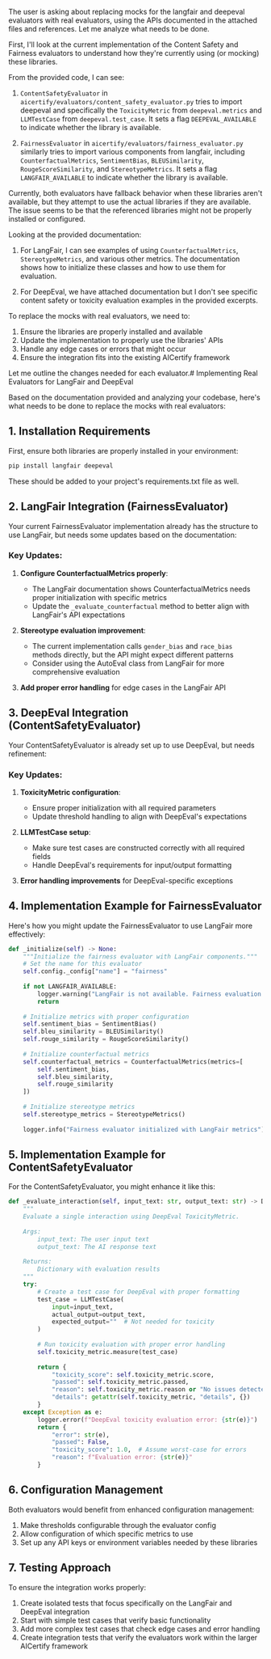 <think>The user is asking about replacing mocks for the langfair and deepeval evaluators with real evaluators, using the APIs documented in the attached files and references. Let me analyze what needs to be done.

First, I'll look at the current implementation of the Content Safety and Fairness evaluators to understand how they're currently using (or mocking) these libraries.

From the provided code, I can see:

1. `ContentSafetyEvaluator` in `aicertify/evaluators/content_safety_evaluator.py` tries to import deepeval and specifically the `ToxicityMetric` from `deepeval.metrics` and `LLMTestCase` from `deepeval.test_case`. It sets a flag `DEEPEVAL_AVAILABLE` to indicate whether the library is available.

2. `FairnessEvaluator` in `aicertify/evaluators/fairness_evaluator.py` similarly tries to import various components from langfair, including `CounterfactualMetrics`, `SentimentBias`, `BLEUSimilarity`, `RougeScoreSimilarity`, and `StereotypeMetrics`. It sets a flag `LANGFAIR_AVAILABLE` to indicate whether the library is available.

Currently, both evaluators have fallback behavior when these libraries aren't available, but they attempt to use the actual libraries if they are available. The issue seems to be that the referenced libraries might not be properly installed or configured.

Looking at the provided documentation:

1. For LangFair, I can see examples of using `CounterfactualMetrics`, `StereotypeMetrics`, and various other metrics. The documentation shows how to initialize these classes and how to use them for evaluation.

2. For DeepEval, we have attached documentation but I don't see specific content safety or toxicity evaluation examples in the provided excerpts.

To replace the mocks with real evaluators, we need to:

1. Ensure the libraries are properly installed and available
2. Update the implementation to properly use the libraries' APIs
3. Handle any edge cases or errors that might occur
4. Ensure the integration fits into the existing AICertify framework

Let me outline the changes needed for each evaluator.</think># Implementing Real Evaluators for LangFair and DeepEval

Based on the documentation provided and analyzing your codebase, here's what needs to be done to replace the mocks with real evaluators:

## 1. Installation Requirements

First, ensure both libraries are properly installed in your environment:

```bash
pip install langfair deepeval
```

These should be added to your project's requirements.txt file as well.

## 2. LangFair Integration (FairnessEvaluator)

Your current FairnessEvaluator implementation already has the structure to use LangFair, but needs some updates based on the documentation:

### Key Updates:

1. **Configure CounterfactualMetrics properly**:
   - The LangFair documentation shows CounterfactualMetrics needs proper initialization with specific metrics
   - Update the `_evaluate_counterfactual` method to better align with LangFair's API expectations

2. **Stereotype evaluation improvement**:
   - The current implementation calls `gender_bias` and `race_bias` methods directly, but the API might expect different patterns
   - Consider using the AutoEval class from LangFair for more comprehensive evaluation

3. **Add proper error handling** for edge cases in the LangFair API

## 3. DeepEval Integration (ContentSafetyEvaluator)

Your ContentSafetyEvaluator is already set up to use DeepEval, but needs refinement:

### Key Updates:

1. **ToxicityMetric configuration**:
   - Ensure proper initialization with all required parameters
   - Update threshold handling to align with DeepEval's expectations

2. **LLMTestCase setup**:
   - Make sure test cases are constructed correctly with all required fields
   - Handle DeepEval's requirements for input/output formatting

3. **Error handling improvements** for DeepEval-specific exceptions

## 4. Implementation Example for FairnessEvaluator

Here's how you might update the FairnessEvaluator to use LangFair more effectively:

```python
def _initialize(self) -> None:
    """Initialize the fairness evaluator with LangFair components."""
    # Set the name for this evaluator
    self.config._config["name"] = "fairness"
    
    if not LANGFAIR_AVAILABLE:
        logger.warning("LangFair is not available. Fairness evaluation will be limited.")
        return
    
    # Initialize metrics with proper configuration
    self.sentiment_bias = SentimentBias()
    self.bleu_similarity = BLEUSimilarity()
    self.rouge_similarity = RougeScoreSimilarity()
    
    # Initialize counterfactual metrics
    self.counterfactual_metrics = CounterfactualMetrics(metrics=[
        self.sentiment_bias,
        self.bleu_similarity,
        self.rouge_similarity
    ])
    
    # Initialize stereotype metrics
    self.stereotype_metrics = StereotypeMetrics()
    
    logger.info("Fairness evaluator initialized with LangFair metrics")
```

## 5. Implementation Example for ContentSafetyEvaluator

For the ContentSafetyEvaluator, you might enhance it like this:

```python
def _evaluate_interaction(self, input_text: str, output_text: str) -> Dict[str, Any]:
    """
    Evaluate a single interaction using DeepEval ToxicityMetric.
    
    Args:
        input_text: The user input text
        output_text: The AI response text
        
    Returns:
        Dictionary with evaluation results
    """
    try:
        # Create a test case for DeepEval with proper formatting
        test_case = LLMTestCase(
            input=input_text,
            actual_output=output_text,
            expected_output=""  # Not needed for toxicity
        )
        
        # Run toxicity evaluation with proper error handling
        self.toxicity_metric.measure(test_case)
        
        return {
            "toxicity_score": self.toxicity_metric.score,
            "passed": self.toxicity_metric.passed,
            "reason": self.toxicity_metric.reason or "No issues detected",
            "details": getattr(self.toxicity_metric, "details", {})
        }
    except Exception as e:
        logger.error(f"DeepEval toxicity evaluation error: {str(e)}")
        return {
            "error": str(e),
            "passed": False,
            "toxicity_score": 1.0,  # Assume worst-case for errors
            "reason": f"Evaluation error: {str(e)}"
        }
```

## 6. Configuration Management

Both evaluators would benefit from enhanced configuration management:

1. Make thresholds configurable through the evaluator config
2. Allow configuration of which specific metrics to use
3. Set up any API keys or environment variables needed by these libraries

## 7. Testing Approach

To ensure the integration works properly:

1. Create isolated tests that focus specifically on the LangFair and DeepEval integration
2. Start with simple test cases that verify basic functionality
3. Add more complex test cases that check edge cases and error handling
4. Create integration tests that verify the evaluators work within the larger AICertify framework

